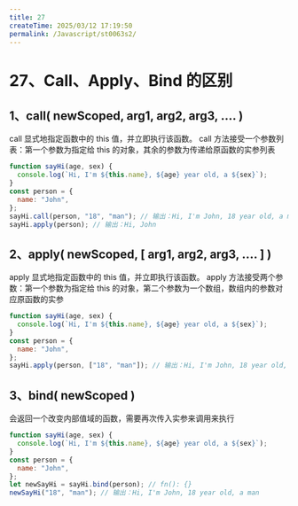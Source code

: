 ```yaml
---
title: 27
createTime: 2025/03/12 17:19:50
permalink: /Javascript/st0063s2/
---
```

# 27、Call、Apply、Bind 的区别

## 1、call( newScoped, arg1, arg2, arg3, .... )

call 显式地指定函数中的 this 值，并立即执行该函数。
call 方法接受一个参数列表：第一个参数为指定给 this 的对象，其余的参数为传递给原函数的实参列表

```js
function sayHi(age, sex) {
  console.log(`Hi, I'm ${this.name}, ${age} year old, a ${sex}`);
}
const person = {
  name: "John",
};
sayHi.call(person, "18", "man"); // 输出：Hi, I'm John, 18 year old, a man
sayHi.apply(person); // 输出：Hi, John
```

## 2、apply( newScoped, [ arg1, arg2, arg3, .... ] )

apply 显式地指定函数中的 this 值，并立即执行该函数。
apply 方法接受两个参数：第一个参数为指定给 this 的对象，第二个参数为一个数组，数组内的参数对应原函数的实参

```js
function sayHi(age, sex) {
  console.log(`Hi, I'm ${this.name}, ${age} year old, a ${sex}`);
}
const person = {
  name: "John",
};
sayHi.apply(person, ["18", "man"]); // 输出：Hi, I'm John, 18 year old, a man
```

## 3、bind( newScoped )

会返回一个改变内部值域的函数，需要再次传入实参来调用来执行

```js
function sayHi(age, sex) {
  console.log(`Hi, I'm ${this.name}, ${age} year old, a ${sex}`);
}
const person = {
  name: "John",
};
let newSayHi = sayHi.bind(person); // fn(): {}
newSayHi("18", "man"); // 输出：Hi, I'm John, 18 year old, a man
```
